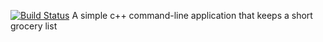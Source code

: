 [![Build Status](https://travis-ci.org/JaviPardox/MyGroceries.svg?branch=master)](https://travis-ci.org/JaviPardox/MyGroceries)
A simple c++ command-line application that keeps a short grocery list
